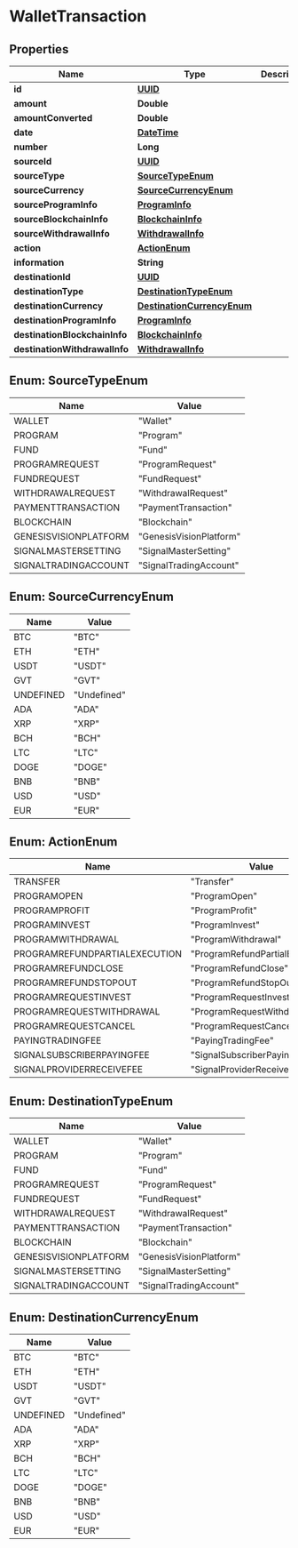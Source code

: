 
# WalletTransaction

## Properties
Name | Type | Description | Notes
------------ | ------------- | ------------- | -------------
**id** | [**UUID**](UUID.md) |  |  [optional]
**amount** | **Double** |  |  [optional]
**amountConverted** | **Double** |  |  [optional]
**date** | [**DateTime**](DateTime.md) |  |  [optional]
**number** | **Long** |  |  [optional]
**sourceId** | [**UUID**](UUID.md) |  |  [optional]
**sourceType** | [**SourceTypeEnum**](#SourceTypeEnum) |  |  [optional]
**sourceCurrency** | [**SourceCurrencyEnum**](#SourceCurrencyEnum) |  |  [optional]
**sourceProgramInfo** | [**ProgramInfo**](ProgramInfo.md) |  |  [optional]
**sourceBlockchainInfo** | [**BlockchainInfo**](BlockchainInfo.md) |  |  [optional]
**sourceWithdrawalInfo** | [**WithdrawalInfo**](WithdrawalInfo.md) |  |  [optional]
**action** | [**ActionEnum**](#ActionEnum) |  |  [optional]
**information** | **String** |  |  [optional]
**destinationId** | [**UUID**](UUID.md) |  |  [optional]
**destinationType** | [**DestinationTypeEnum**](#DestinationTypeEnum) |  |  [optional]
**destinationCurrency** | [**DestinationCurrencyEnum**](#DestinationCurrencyEnum) |  |  [optional]
**destinationProgramInfo** | [**ProgramInfo**](ProgramInfo.md) |  |  [optional]
**destinationBlockchainInfo** | [**BlockchainInfo**](BlockchainInfo.md) |  |  [optional]
**destinationWithdrawalInfo** | [**WithdrawalInfo**](WithdrawalInfo.md) |  |  [optional]


<a name="SourceTypeEnum"></a>
## Enum: SourceTypeEnum
Name | Value
---- | -----
WALLET | &quot;Wallet&quot;
PROGRAM | &quot;Program&quot;
FUND | &quot;Fund&quot;
PROGRAMREQUEST | &quot;ProgramRequest&quot;
FUNDREQUEST | &quot;FundRequest&quot;
WITHDRAWALREQUEST | &quot;WithdrawalRequest&quot;
PAYMENTTRANSACTION | &quot;PaymentTransaction&quot;
BLOCKCHAIN | &quot;Blockchain&quot;
GENESISVISIONPLATFORM | &quot;GenesisVisionPlatform&quot;
SIGNALMASTERSETTING | &quot;SignalMasterSetting&quot;
SIGNALTRADINGACCOUNT | &quot;SignalTradingAccount&quot;


<a name="SourceCurrencyEnum"></a>
## Enum: SourceCurrencyEnum
Name | Value
---- | -----
BTC | &quot;BTC&quot;
ETH | &quot;ETH&quot;
USDT | &quot;USDT&quot;
GVT | &quot;GVT&quot;
UNDEFINED | &quot;Undefined&quot;
ADA | &quot;ADA&quot;
XRP | &quot;XRP&quot;
BCH | &quot;BCH&quot;
LTC | &quot;LTC&quot;
DOGE | &quot;DOGE&quot;
BNB | &quot;BNB&quot;
USD | &quot;USD&quot;
EUR | &quot;EUR&quot;


<a name="ActionEnum"></a>
## Enum: ActionEnum
Name | Value
---- | -----
TRANSFER | &quot;Transfer&quot;
PROGRAMOPEN | &quot;ProgramOpen&quot;
PROGRAMPROFIT | &quot;ProgramProfit&quot;
PROGRAMINVEST | &quot;ProgramInvest&quot;
PROGRAMWITHDRAWAL | &quot;ProgramWithdrawal&quot;
PROGRAMREFUNDPARTIALEXECUTION | &quot;ProgramRefundPartialExecution&quot;
PROGRAMREFUNDCLOSE | &quot;ProgramRefundClose&quot;
PROGRAMREFUNDSTOPOUT | &quot;ProgramRefundStopOut&quot;
PROGRAMREQUESTINVEST | &quot;ProgramRequestInvest&quot;
PROGRAMREQUESTWITHDRAWAL | &quot;ProgramRequestWithdrawal&quot;
PROGRAMREQUESTCANCEL | &quot;ProgramRequestCancel&quot;
PAYINGTRADINGFEE | &quot;PayingTradingFee&quot;
SIGNALSUBSCRIBERPAYINGFEE | &quot;SignalSubscriberPayingFee&quot;
SIGNALPROVIDERRECEIVEFEE | &quot;SignalProviderReceiveFee&quot;


<a name="DestinationTypeEnum"></a>
## Enum: DestinationTypeEnum
Name | Value
---- | -----
WALLET | &quot;Wallet&quot;
PROGRAM | &quot;Program&quot;
FUND | &quot;Fund&quot;
PROGRAMREQUEST | &quot;ProgramRequest&quot;
FUNDREQUEST | &quot;FundRequest&quot;
WITHDRAWALREQUEST | &quot;WithdrawalRequest&quot;
PAYMENTTRANSACTION | &quot;PaymentTransaction&quot;
BLOCKCHAIN | &quot;Blockchain&quot;
GENESISVISIONPLATFORM | &quot;GenesisVisionPlatform&quot;
SIGNALMASTERSETTING | &quot;SignalMasterSetting&quot;
SIGNALTRADINGACCOUNT | &quot;SignalTradingAccount&quot;


<a name="DestinationCurrencyEnum"></a>
## Enum: DestinationCurrencyEnum
Name | Value
---- | -----
BTC | &quot;BTC&quot;
ETH | &quot;ETH&quot;
USDT | &quot;USDT&quot;
GVT | &quot;GVT&quot;
UNDEFINED | &quot;Undefined&quot;
ADA | &quot;ADA&quot;
XRP | &quot;XRP&quot;
BCH | &quot;BCH&quot;
LTC | &quot;LTC&quot;
DOGE | &quot;DOGE&quot;
BNB | &quot;BNB&quot;
USD | &quot;USD&quot;
EUR | &quot;EUR&quot;




